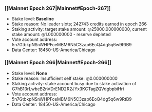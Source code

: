 ### [[Mainnet Epoch 267|Mainnet#Epoch-267]]
* Stake level: **Baseline**
* Stake reason: No leader slots; 242743 credits earned in epoch 266
* Staking activity: target stake amount: ◎25000.000000000, current stake amount: ◎1.000000000 - reserve depleted
* Vote account address: 5n7GtbkpNSnWHPFceMBM6N5C3zap6EoQ4dg5q6w9RtB9
* Data Center: 18450-US-America/Chicago
### [[Mainnet Epoch 266|Mainnet#Epoch-266]]
* Stake level: **None**
* Stake reason: Insufficient self stake: ◎0.000000000
* Staking activity: stake account busy due to stake activation of G7hB13rLwbeB2nVDrEND2R2JYx3KCTagZQVdgbpbiHri
* Vote account address: 5n7GtbkpNSnWHPFceMBM6N5C3zap6EoQ4dg5q6w9RtB9
* Data Center: 18450-US-America/Chicago